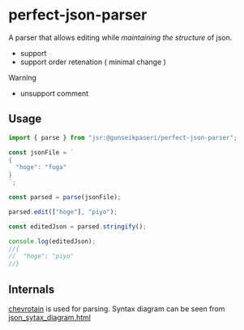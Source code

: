 # perfect-json-parser

A parser that allows editing while _maintaining the structure_ of json.

- support
- support order retenation ( minimal change )

> [!WARNING]
>
> - unsupport comment

## Usage

```ts
import { parse } from "jsr:@gunseikpaseri/perfect-json-parser";

const jsonFile = `
{
  "hoge": "fuga"
}
`;

const parsed = parse(jsonFile);

parsed.edit(["hoge"], "piyo");

const editedJson = parsed.stringify();

console.log(editedJson);
//{
//  "hoge": "piyo"
//}
```

## Internals

[chevrotain](https://chevrotain.io/) is used for parsing. Syntax diagram can be
seen from [json_sytax_diagram.html](./json_syntax_diagram.html)
